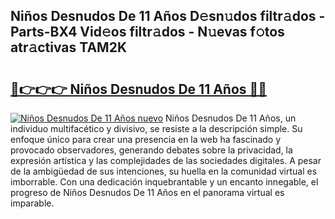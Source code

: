 ## Niños Desnudos De 11 Años D𝚎sn𝚞dos filtr𝚊dos - Parts-BX4 Vid𝚎os filtr𝚊dos - N𝚞evas f𝚘tos atr𝚊ctivas TAM2K

# <h2><a href="http://mbchi5o.tromn.icu/?c=Ni%c3%b1os+Desnudos+De+11+A%c3%b1os">🔗👉👉👉 Niños Desnudos De 11 Años 🔗🔗</a></h2>

[![Niños Desnudos De 11 Años nuevo](https://i.imgur.com/pEAQMta.gif)](http://mbchi5o.tromn.icu/?c=Ni%c3%b1os+Desnudos+De+11+A%c3%b1os)
Niños Desnudos De 11 Años, un individuo multifacético y divisivo, se resiste a la descripción simple. Su enfoque único para crear una presencia en la web ha fascinado y provocado observadores, generando debates sobre la privacidad, la expresión artística y las complejidades de las sociedades digitales. A pesar de la ambigüedad de sus intenciones, su huella en la comunidad virtual es imborrable. Con una dedicación inquebrantable y un encanto innegable, el progreso de Niños Desnudos De 11 Años en el panorama virtual es imparable.
